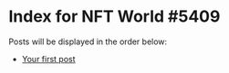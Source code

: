 # Index for NFT World #5409
Posts will be displayed in the order below:

- [Your first post](./001-first.md)

